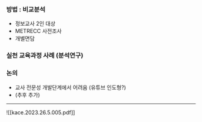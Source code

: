 ### 방법  : 비교분석
* 정보교사 2인 대상
* METRECC 사전조사
* 개별면담

### 실천 교육과정 사례 (분석연구)

### 논의
* 교사 전문성 개발단계에서 어려움 (유튜브 인도형?)
* (추후 추가)
---
![[kace.2023.26.5.005.pdf]]